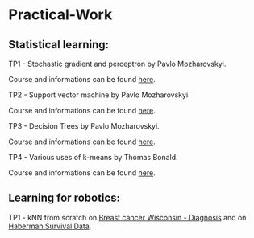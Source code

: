 # Practical-Work

## Statistical learning:

TP1 - Stochastic gradient and perceptron by Pavlo Mozharovskyi.

Course and informations can be found [here](https://perso.telecom-paristech.fr/mozharovskyi/index.php/teaching/).


TP2 - Support vector machine by Pavlo Mozharovskyi.

Course and informations can be found [here](https://perso.telecom-paristech.fr/mozharovskyi/index.php/teaching/).


TP3 - Decision Trees by Pavlo Mozharovskyi.

Course and informations can be found [here](https://perso.telecom-paristech.fr/mozharovskyi/index.php/teaching/).

TP4 - Various uses of k-means by Thomas Bonald.

Course and informations can be found [here](https://perso.telecom-paristech.fr/bonald/Home_page.html).

## Learning for robotics:

TP1 - kNN from scratch on [Breast cancer Wisconsin - Diagnosis](https://archive.ics.uci.edu/ml/datasets/breast+cancer+wisconsin+(original))
and on [Haberman Survival Data](https://archive.ics.uci.edu/ml/datasets/Haberman's+Survival).
